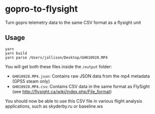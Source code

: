 # gopro-to-flysight
Turn gopro telemetry data to the same CSV format as a flysight unit


## Usage

```
yarn
yarn build
yarn parse /Users/jallison/Desktop/GH010928.MP4
```

You will get both these files inside the `/output` folder: 
- `GH010928.MP4.json`: Contains raw JSON data from the mp4 metadata (GPS5 steam only)
- `GH010928.MP4.csv`: Contains CSV data in the same format as FlySight (see http://flysight.ca/wiki/index.php/File_format)

You should now be able to use this CSV file in various flight analysis applications, such as skyderby.ru or baseline.ws